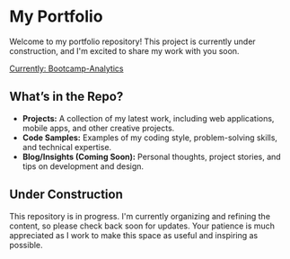 # My Portfolio

Welcome to my portfolio repository! This project is currently under construction, and I'm excited to share my work with you soon.

[Currently: Bootcamp-Analytics](https://github.com/KonstantinData/Bootcamp-Analytics)

## What’s in the Repo?

- **Projects:** A collection of my latest work, including web applications, mobile apps, and other creative projects.
- **Code Samples:** Examples of my coding style, problem-solving skills, and technical expertise.
- **Blog/Insights (Coming Soon):** Personal thoughts, project stories, and tips on development and design.

## Under Construction

This repository is in progress. I'm currently organizing and refining the content, so please check back soon for updates.
Your patience is much appreciated as I work to make this space as useful and inspiring as possible.
